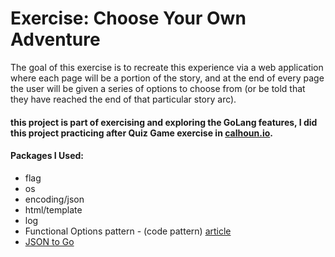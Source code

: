 # Exercise: Choose Your Own Adventure

The goal of this exercise is to recreate this experience via a web application where each page will be a portion of the story, and at the end of every page the user will be given a series of options to choose from (or be told that they have reached the end of that particular story arc).


#### this project is part of exercising and exploring the GoLang features, I did this project practicing after Quiz Game exercise in [calhoun.io](https://www.calhoun.io/).

#### Packages I Used:
- flag
- os
- encoding/json
- html/template
- log
- Functional Options pattern - (code pattern) [article](https://dave.cheney.net/2014/10/17/functional-options-for-friendly-apis)
- [JSON to Go](https://mholt.github.io/json-to-go/)
